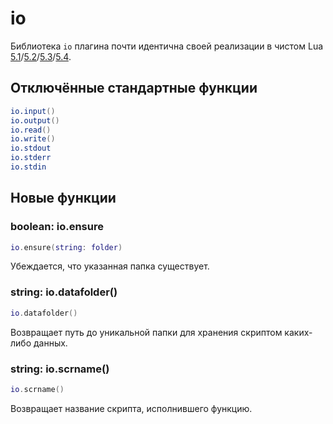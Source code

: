 # io
Библиотека ``io`` плагина почти идентична своей реализации в чистом Lua [5.1](https://www.lua.org/manual/5.1/manual.html#5.7)/[5.2](https://www.lua.org/manual/5.2/manual.html#6.8)/[5.3](https://www.lua.org/manual/5.3/manual.html#6.8)/[5.4](https://www.lua.org/manual/5.4/manual.html#6.8).

## Отключённые стандартные функции

```lua
io.input()
io.output()
io.read()
io.write()
io.stdout
io.stderr
io.stdin
```


## Новые функции

### boolean: io.ensure

```lua
io.ensure(string: folder)
```

Убеждается, что указанная папка существует.

### string: io.datafolder()

```lua
io.datafolder()
```

Возвращает путь до уникальной папки для хранения скриптом каких-либо данных.

### string: io.scrname()

```lua
io.scrname()
```

Возвращает название скрипта, исполнившего функцию.
